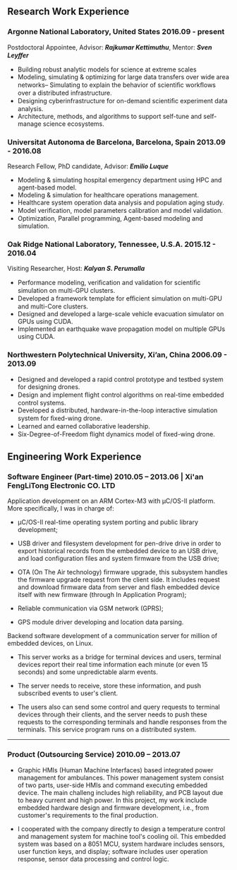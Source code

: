## Research Work Experience
### Argonne National Laboratory, United States 2016.09 - present 
Postdoctoral Appointee, Advisor: ___Rajkumar Kettimuthu___, Mentor: ___Sven Leyﬀer___

- Building robust analytic models for science at extreme scales
- Modeling, simulating & optimizing for large data transfers over wide area networks– Simulating to explain the behavior of scientiﬁc workﬂows over a distributed infrastructure. 
- Designing cyberinfrastructure for on-demand scientiﬁc experiment data analysis. 
- Architecture, methods, and algorithms to support self-tune and self-manage science ecosystems.

### Universitat Autonoma de Barcelona, Barcelona, Spain 2013.09 - 2016.08
Research Fellow, PhD candidate, Advisor: ___Emilio Luque___

- Modeling & simulating hospital emergency department using HPC and agent-based model. 
- Modeling & simulation for healthcare operations management.
- Healthcare system operation data analysis and population aging study.
- Model veriﬁcation, model parameters calibration and model validation. 
- Optimization, Parallel programming, Agent-based modeling and simulation. 

### Oak Ridge National Laboratory, Tennessee, U.S.A. 2015.12 - 2016.04
Visiting Researcher, Host: ___Kalyan S. Perumalla___

- Performance modeling, veriﬁcation and validation for scientiﬁc simulation on multi-GPU clusters. 
- Developed a framework template for eﬃcient simulation on multi-GPU and multi-Core clusters. 
- Designed and developed a large-scale vehicle evacuation simulator on GPUs using CUDA. 
- Implemented an earthquake wave propagation model on multiple GPUs using CUDA. 

### Northwestern Polytechnical University, Xi’an, China 2006.09 - 2013.09

- Designed and developed a rapid control prototype and testbed system for designing drones. 
- Design and implement ﬂight control algorithms on real-time embedded control systems. 
- Developed a distributed, hardware-in-the-loop interactive simulation system for ﬁxed-wing drone. 
- Learned and earned collaborative leadership. 
- Six-Degree-of-Freedom ﬂight dynamics model of ﬁxed-wing drone.


## Engineering Work Experience
### Software Engineer (Part-time) 2010.05 – 2013.06 | Xi'an FengLiTong Electronic CO. LTD
Application development on an ARM Cortex-M3 with μC/OS-II platform. More specifically, I was in charge of: 

- μC/OS-II real-time operating system porting and public library development; 

- USB driver and filesystem development for pen-drive drive in order to export historical records from the embedded device to an USB drive, and load configuration files and system firmware from the USB drive; 

- OTA (On The Air technology) firmware upgrade, this subsystem handles the firmware upgrade request from the client side. It includes request and download firmware data from server and flash embedded device itself with new firmware (through In Application Program); 

- Reliable communication via GSM network (GPRS); 

- GPS module driver developing and location data parsing. 

Backend software development of a communication server for million of embedded devices, on Linux. 

- This server works as a bridge for terminal devices and users, terminal devices report their real time information each minute (or even 15 seconds) and some unpredictable alarm events. 

- The server needs to receive, store these information, and push subscribed events to user's client. 

- The users also can send some control and query requests to terminal devices through their clients, and the server needs to push these requests to the corresponding terminals and handle responses from the terminals. This service program runs on a distributed system.

---

### Product (Outsourcing Service) 2010.09 – 2013.07
- Graphic HMIs (Human Machine Interfaces) based integrated power management for ambulances. This power management system consist of two parts, user-side HMIs and command executing embedded device. The main challeng includes high reliability, and PCB layout due to heavy current and high power. In this project, my work include embedded hardware design and firmware development, i.e., from customer's requirements to the final production. 

- I cooperated with the company directly to design a temperature control and management system for machine tool's cooling oil. This embedded system was based on a 8051 MCU, system hardware includes sensors, user function keys, and display; software includes user operation response, sensor data processing and control logic.